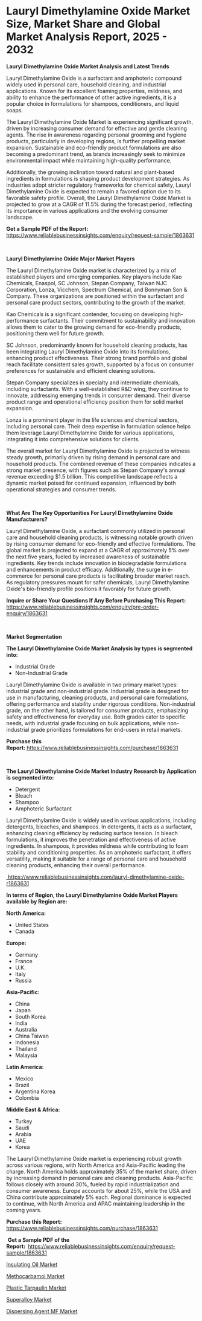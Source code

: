 <p><h1>Lauryl Dimethylamine Oxide Market Size, Market Share and Global Market Analysis Report, 2025 - 2032</h1></p><p><strong>Lauryl Dimethylamine Oxide Market Analysis and Latest Trends</strong></p>
<p><p>Lauryl Dimethylamine Oxide is a surfactant and amphoteric compound widely used in personal care, household cleaning, and industrial applications. Known for its excellent foaming properties, mildness, and ability to enhance the performance of other active ingredients, it is a popular choice in formulations for shampoos, conditioners, and liquid soaps. </p><p>The Lauryl Dimethylamine Oxide Market is experiencing significant growth, driven by increasing consumer demand for effective and gentle cleaning agents. The rise in awareness regarding personal grooming and hygiene products, particularly in developing regions, is further propelling market expansion. Sustainable and eco-friendly product formulations are also becoming a predominant trend, as brands increasingly seek to minimize environmental impact while maintaining high-quality performance. </p><p>Additionally, the growing inclination toward natural and plant-based ingredients in formulations is shaping product development strategies. As industries adopt stricter regulatory frameworks for chemical safety, Lauryl Dimethylamine Oxide is expected to remain a favored option due to its favorable safety profile. Overall, the Lauryl Dimethylamine Oxide Market is projected to grow at a CAGR of 11.5% during the forecast period, reflecting its importance in various applications and the evolving consumer landscape.</p></p>
<p><strong>Get a Sample PDF of the Report:&nbsp;</strong> <a href="https://www.reliablebusinessinsights.com/enquiry/request-sample/1863631?utm_campaign=62&utm_medium=2&utm_source=Github&utm_content=ia&utm_term=06022025&utm_id=lauryl-dimethylamine-oxide">https://www.reliablebusinessinsights.com/enquiry/request-sample/1863631</a></p>
<p>&nbsp;</p>
<p><strong>Lauryl Dimethylamine Oxide Major Market Players</strong></p>
<p><p>The Lauryl Dimethylamine Oxide market is characterized by a mix of established players and emerging companies. Key players include Kao Chemicals, Enaspol, SC Johnson, Stepan Company, Taiwan NJC Corporation, Lonza, Vicchem, Spectrum Chemical, and Bonnyman Son & Company. These organizations are positioned within the surfactant and personal care product sectors, contributing to the growth of the market.</p><p>Kao Chemicals is a significant contender, focusing on developing high-performance surfactants. Their commitment to sustainability and innovation allows them to cater to the growing demand for eco-friendly products, positioning them well for future growth.</p><p>SC Johnson, predominantly known for household cleaning products, has been integrating Lauryl Dimethylamine Oxide into its formulations, enhancing product effectiveness. Their strong brand portfolio and global reach facilitate consistent sales growth, supported by a focus on consumer preferences for sustainable and efficient cleaning solutions.</p><p>Stepan Company specializes in specialty and intermediate chemicals, including surfactants. With a well-established R&D wing, they continue to innovate, addressing emerging trends in consumer demand. Their diverse product range and operational efficiency position them for solid market expansion.</p><p>Lonza is a prominent player in the life sciences and chemical sectors, including personal care. Their deep expertise in formulation science helps them leverage Lauryl Dimethylamine Oxide for various applications, integrating it into comprehensive solutions for clients.</p><p>The overall market for Lauryl Dimethylamine Oxide is projected to witness steady growth, primarily driven by rising demand in personal care and household products. The combined revenue of these companies indicates a strong market presence, with figures such as Stepan Company's annual revenue exceeding $1.5 billion. This competitive landscape reflects a dynamic market poised for continued expansion, influenced by both operational strategies and consumer trends.</p></p>
<p>&nbsp;</p>
<p><strong>What Are The Key Opportunities For Lauryl Dimethylamine Oxide Manufacturers?</strong></p>
<p><p>Lauryl Dimethylamine Oxide, a surfactant commonly utilized in personal care and household cleaning products, is witnessing notable growth driven by rising consumer demand for eco-friendly and effective formulations. The global market is projected to expand at a CAGR of approximately 5% over the next five years, fueled by increased awareness of sustainable ingredients. Key trends include innovation in biodegradable formulations and enhancements in product efficacy. Additionally, the surge in e-commerce for personal care products is facilitating broader market reach. As regulatory pressures mount for safer chemicals, Lauryl Dimethylamine Oxide's bio-friendly profile positions it favorably for future growth.</p></p>
<p><strong>Inquire or Share Your Questions If Any Before Purchasing This Report:</strong> <a href="https://www.reliablebusinessinsights.com/enquiry/pre-order-enquiry/1863631?utm_campaign=62&utm_medium=2&utm_source=Github&utm_content=ia&utm_term=06022025&utm_id=lauryl-dimethylamine-oxide">https://www.reliablebusinessinsights.com/enquiry/pre-order-enquiry/1863631</a></p>
<p>&nbsp;</p>
<p><strong>Market Segmentation</strong></p>
<p><strong>The Lauryl Dimethylamine Oxide Market Analysis by types is segmented into:</strong></p>
<p><ul><li>Industrial Grade</li><li>Non-Industrial Grade</li></ul></p>
<p><p>Lauryl Dimethylamine Oxide is available in two primary market types: industrial grade and non-industrial grade. Industrial grade is designed for use in manufacturing, cleaning products, and personal care formulations, offering performance and stability under rigorous conditions. Non-industrial grade, on the other hand, is tailored for consumer products, emphasizing safety and effectiveness for everyday use. Both grades cater to specific needs, with industrial grade focusing on bulk applications, while non-industrial grade prioritizes formulations for end-users in retail markets.</p></p>
<p><strong>Purchase this Report:&nbsp;</strong><a href="https://www.reliablebusinessinsights.com/purchase/1863631?utm_campaign=62&utm_medium=2&utm_source=Github&utm_content=ia&utm_term=06022025&utm_id=lauryl-dimethylamine-oxide">https://www.reliablebusinessinsights.com/purchase/1863631</a></p>
<p>&nbsp;</p>
<p><strong>The Lauryl Dimethylamine Oxide Market Industry Research by Application is segmented into:</strong></p>
<p><ul><li>Detergent</li><li>Bleach</li><li>Shampoo</li><li>Amphoteric Surfactant</li></ul></p>
<p><p>Lauryl Dimethylamine Oxide is widely used in various applications, including detergents, bleaches, and shampoos. In detergents, it acts as a surfactant, enhancing cleaning efficiency by reducing surface tension. In bleach formulations, it improves the penetration and effectiveness of active ingredients. In shampoos, it provides mildness while contributing to foam stability and conditioning properties. As an amphoteric surfactant, it offers versatility, making it suitable for a range of personal care and household cleaning products, enhancing their overall performance.</p></p>
<p><a href="https://www.reliablebusinessinsights.com/lauryl-dimethylamine-oxide-r1863631?utm_campaign=62&utm_medium=2&utm_source=Github&utm_content=ia&utm_term=06022025&utm_id=lauryl-dimethylamine-oxide">&nbsp;https://www.reliablebusinessinsights.com/lauryl-dimethylamine-oxide-r1863631</a></p>
<p><strong>In terms of Region, the Lauryl Dimethylamine Oxide Market Players available by Region are:</strong></p>
<p>
    <p> <strong> North America: </strong>
        <ul>
            <li>United States</li>
            <li>Canada</li>
        </ul>
        </p> 
    <p> <strong> Europe: </strong>
        <ul>
            <li>Germany</li>
            <li>France</li>
            <li>U.K.</li>
            <li>Italy</li>
            <li>Russia</li>
        </ul>
        </p> 
    <p> <strong> Asia-Pacific: </strong>
        <ul>
            <li>China</li>
            <li>Japan</li>
            <li>South Korea</li>
            <li>India</li>
            <li>Australia</li>
            <li>China Taiwan</li>
            <li>Indonesia</li>
            <li>Thailand</li>
            <li>Malaysia</li>
        </ul>
        </p> 
    <p> <strong> Latin America: </strong>
        <ul>
            <li>Mexico</li>
            <li>Brazil</li>
            <li>Argentina Korea</li>
            <li>Colombia</li>
        </ul>
        </p> 
    <p> <strong> Middle East & Africa: </strong>
        <ul>
            <li>Turkey</li>
            <li>Saudi</li>
            <li>Arabia</li>
            <li>UAE</li>
            <li>Korea</li>
        </ul>
    </p>
    </p>
<p><p>The Lauryl Dimethylamine Oxide market is experiencing robust growth across various regions, with North America and Asia-Pacific leading the charge. North America holds approximately 35% of the market share, driven by increasing demand in personal care and cleaning products. Asia-Pacific follows closely with around 30%, fueled by rapid industrialization and consumer awareness. Europe accounts for about 25%, while the USA and China contribute approximately 5% each. Regional dominance is expected to continue, with North America and APAC maintaining leadership in the coming years.</p></p>
<p><strong>Purchase this Report: </strong><a href="https://www.reliablebusinessinsights.com/purchase/1863631?utm_campaign=62&utm_medium=2&utm_source=Github&utm_content=ia&utm_term=06022025&utm_id=lauryl-dimethylamine-oxide">https://www.reliablebusinessinsights.com/purchase/1863631</a></p>
<p>&nbsp;<strong>Get a Sample PDF of the Report:&nbsp;&nbsp;</strong><a href="https://www.reliablebusinessinsights.com/enquiry/request-sample/1863631?utm_campaign=62&utm_medium=2&utm_source=Github&utm_content=ia&utm_term=06022025&utm_id=lauryl-dimethylamine-oxide">https://www.reliablebusinessinsights.com/enquiry/request-sample/1863631</a></p>
<p><strong></strong></p>
<p><p><a href="https://github.com/vilolakoreni/Market-Research-Report-List-1/blob/main/insulating-oil-market.md?utm_campaign=62&utm_medium=2&utm_source=Github&utm_content=ia&utm_term=06022025&utm_id=lauryl-dimethylamine-oxide">Insulating Oil Market</a></p><p><a href="https://github.com/savannabyun726/Market-Research-Report-List-1/blob/main/methocarbamol-market.md?utm_campaign=62&utm_medium=2&utm_source=Github&utm_content=ia&utm_term=06022025&utm_id=lauryl-dimethylamine-oxide">Methocarbamol Market</a></p><p><a href="https://github.com/paljuhubeyde/Market-Research-Report-List-1/blob/main/plastic-tarpaulin-market.md?utm_campaign=62&utm_medium=2&utm_source=Github&utm_content=ia&utm_term=06022025&utm_id=lauryl-dimethylamine-oxide">Plastic Tarpaulin Market</a></p><p><a href="https://github.com/buqjavesora/Market-Research-Report-List-1/blob/main/superalloy-market.md?utm_campaign=62&utm_medium=2&utm_source=Github&utm_content=ia&utm_term=06022025&utm_id=lauryl-dimethylamine-oxide">Superalloy Market</a></p><p><a href="https://github.com/iwciasylvya/Market-Research-Report-List-1/blob/main/dispersing-agent-mf-market.md?utm_campaign=62&utm_medium=2&utm_source=Github&utm_content=ia&utm_term=06022025&utm_id=lauryl-dimethylamine-oxide">Dispersing Agent MF Market</a></p></p>